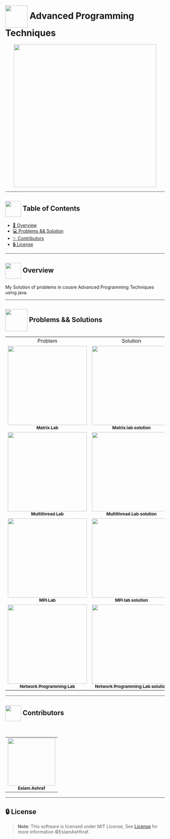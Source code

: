 # <img  align="center" width= 70px height =70px src="https://media3.giphy.com/media/iGdj7WVJsijGCxjX0C/giphy.gif?cid=ecf05e4758u80mbdft2paa9fv7xyxayse2n4koc2adt7r7jn&rid=giphy.gif&ct=s"> Advanced Programming Techniques

<div align="center">

<img width=450px src="https://i0.wp.com/www.sithcomputers.com/wp-content/uploads/2021/02/C-1.gif?w=640&ssl=1">
  
</div>

<hr style="background-color: #4b4c60"></hr>

## <img align= center width=50px height=50px src="https://user-images.githubusercontent.com/71986226/154075883-2a5679d2-b411-448f-b423-9565babf35aa.gif"> Table of Contents

- <a href ="#about"> 📙 Overview</a>
- <a href ="#problems"> 💻 Problems && Solution</a>
- <a href ="#Contributors"> ✨ Contributors</a>
- <a href ="#License"> 🔒 License</a>
<hr style="background-color: #4b4c60"></hr>
<a id = "about"></a>

## <img align="center"  height =50px src="https://user-images.githubusercontent.com/71986226/154076110-1233d7a8-92c2-4d79-82c1-30e278aa518a.gif"> Overview

<div> 
My Solution of problems in cousre Advanced Programming Techniques
using java.
</div>
<hr style="background-color: #4b4c60"></hr>
 <a id ="problems"></a>

## <img  align="center" width= 70px height =70px src="https://media4.giphy.com/media/KSqhV4hZgGYfA5nA2N/giphy.gif?cid=790b7611127431182d53e6b7cda389f73e6bb53224059bb4&rid=giphy.gif&ct=s"> Problems && Solutions

<table>
<tr>
    <td  align="center">Problem</td>
    <td  align="center">Solution</td>
</tr>
  <tr>
     <td align="center"><a target="_blank" href="https://github.com/EslamAsHhraf/Advanced-programming-techniques/blob/main/Matrix/Matrix.pdf"><img src="https://gostudyinturkey.com/wp-content/uploads/2018/07/Most-Popular-Questions-to-Study-in-Turkey-1.jpg" width="250px;" alt=""/><br /><sub><b>Matrix Lab</b></sub></a><br /></td>
     <td align="center"><a target="_blank" href="https://github.com/EslamAsHhraf/Advanced-programming-techniques/blob/main/Matrix/src/com/company/Main.java"><img src="https://www.successfactor.co.nz/wp-content/uploads/2020/10/28-October-Solution-Problem.jpg" width="250px;" alt=""/><br /><sub><b>Matrix lab solution</b></sub></a><br /></td>
  </tr>
  <tr>
    <td align="center"><a target="_blank" href="https://github.com/EslamAsHhraf/Advanced-programming-techniques/blob/main/Multithread/Multithread.pdf"><img src="https://gostudyinturkey.com/wp-content/uploads/2018/07/Most-Popular-Questions-to-Study-in-Turkey-1.jpg" width="250px;" alt=""/><br /><sub><b>Multithread Lab</b></sub></a><br /></td>
     <td align="center"><a target="_blank" href="https://github.com/EslamAsHhraf/Advanced-programming-techniques/blob/main/Multithread/src/com/company/Main.java"><img src="https://www.successfactor.co.nz/wp-content/uploads/2020/10/28-October-Solution-Problem.jpg" width="250px;" alt=""/><br /><sub><b>Multithread Lab solution</b></sub></a><br /></td>
  </tr>
     <td align="center"><a target="_blank" href="https://github.com/EslamAsHhraf/Advanced-programming-techniques/blob/main/MPI/MPI.pdf"><img src="https://gostudyinturkey.com/wp-content/uploads/2018/07/Most-Popular-Questions-to-Study-in-Turkey-1.jpg" width="250px;" alt=""/><br /><sub><b>MPI Lab</b></sub></a><br /></td>
     <td align="center"><a target="_blank" href="https://github.com/EslamAsHhraf/Advanced-programming-techniques/blob/main/MPI/src/com/company/matrix.java"><img src="https://www.successfactor.co.nz/wp-content/uploads/2020/10/28-October-Solution-Problem.jpg" width="250px;" alt=""/><br /><sub><b>MPI lab solution</b></sub></a><br /></td>
  </tr>
  <tr>
    <td align="center"><a target="_blank" href="https://github.com/EslamAsHhraf/Advanced-programming-techniques/blob/main/Network%20Programming/Network%20Programming.pdf"><img src="https://gostudyinturkey.com/wp-content/uploads/2018/07/Most-Popular-Questions-to-Study-in-Turkey-1.jpg" width="250px;" alt=""/><br /><sub><b>Network Programming Lab</b></sub></a><br /></td>
     <td align="center"><a target="_blank" href="https://github.com/EslamAsHhraf/Advanced-programming-techniques/tree/main/Network%20Programming/src/com/company"><img src="https://www.successfactor.co.nz/wp-content/uploads/2020/10/28-October-Solution-Problem.jpg" width="250px;" alt=""/><br /><sub><b>Network Programming Lab solution</b></sub></a><br /></td>
  </tr>
</table>

<hr style="background-color: #4b4c60"></hr>
<a id ="Contributors"></a>

## <img  align= center width=50px height=50px src="https://c.tenor.com/HgX89Yku5V4AAAAi/to-the-moon.gif"> Contributors

<br>
<table >
  <tr>
        <td align="center"><a href="https://github.com/EslamAsHhraf"><img src="https://avatars.githubusercontent.com/u/71986226?v=4" width="150px;" alt=""/><br /><sub><b>Eslam Ashraf</b></sub></a><br /></td>
  </tr>
</table>

<hr style="background-color: #4b4c60"></hr>

<a id ="License"></a>

## 🔒 License

> **Note**: This software is licensed under MIT License, See [License](https://github.com/EslamAsHhraf/Advanced-programming-techniques/blob/main/LICENSE) for more information ©EslamAsHhraf.
